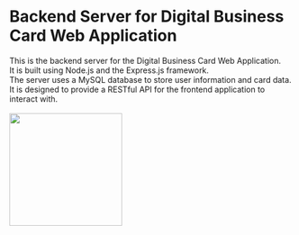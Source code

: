 ﻿#  Backend Server for Digital Business Card Web Application
This is the backend server for the Digital Business Card Web Application. <br/>
It is built using Node.js and the Express.js framework. <br/>
The server uses a MySQL database to store user information and card data. <br/>
It is designed to provide a RESTful API for the frontend application to interact with.
<br/><br/>
<img width="200px" src="https://user-images.githubusercontent.com/112413505/229737276-e69b9976-1fa8-4d50-a907-5f16f4c049a4.png" />
